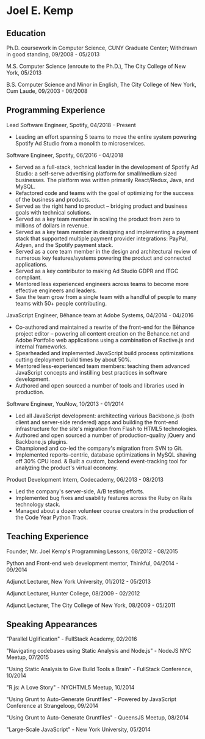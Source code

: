 # Joel E. Kemp

## Education

Ph.D. coursework in Computer Science, CUNY Graduate Center; Withdrawn in good standing, 09/2008 - 05/2013

M.S. Computer Science (enroute to the Ph.D.), The City College of New York, 05/2013

B.S. Computer Science and Minor in English, The City College of New York, Cum Laude, 09/2003 - 06/2008

## Programming Experience

Lead Software Engineer, Spotify, 04/2018 - Present
* Leading an effort spanning 5 teams to move the entire system powering Spotify Ad Studio from a monolith to microservices.

Software Engineer, Spotify, 06/2016 - 04/2018
* Served as a full-stack, technical leader in the development of Spotify Ad Studio: a self-serve advertising platform for small/medium sized businesses. The platform was written primarily React/Redux, Java, and MySQL.
* Refactored code and teams with the goal of optimizing for the success of the business and products.
* Served as the right hand to product – bridging product and business goals with technical solutions.
* Served as a key team member in scaling the product from zero to millions of dollars in revenue.
* Served as a key team member in designing and implementing a payment stack that supported multiple payment provider integrations: PayPal, Adyen, and the Spotify payment stack.
* Served as a core team member in the design and architectural review of numerous key features/systems powering the product and connected applications.
* Served as a key contributor to making Ad Studio GDPR and ITGC compliant.
* Mentored less experienced engineers across teams to become more effective engineers and leaders.
* Saw the team grow from a single team with a handful of people to many teams with 50+ people contributing.

JavaScript Engineer, Bēhance team at Adobe Systems, 04/2014 - 04/2016

* Co-authored and maintained a rewrite of the front-end for the Bēhance project editor – powering all content creation on the Behance.net and Adobe Portfolio web applications using a combination of Ractive.js and internal frameworks.
* Spearheaded and implemented JavaScript build process optimizations cutting deployment build times by about 50%.
* Mentored less-experienced team members: teaching them advanced JavaScript concepts and instilling best practices in software development.
* Authored and open sourced a number of tools and libraries used in production.

Software Engineer, YouNow, 10/2013 - 01/2014

* Led all JavaScript development: architecting various Backbone.js (both client and server-side rendered) apps and building the front-end infrastructure for the site's migration from Flash to HTML5 technologies.
* Authored and open sourced a number of production-quality jQuery and Backbone.js plugins.
* Championed and co-led the company's migration from SVN to Git.
* Implemented reports-centric, database optimizations in MySQL shaving off 30% CPU load.
& Built a custom, backend event-tracking tool for analyzing the product's virtual economy.

Product Development Intern, Codecademy, 06/2013 - 08/2013

* Led the company's server-side, A/B testing efforts.
* Implemented bug fixes and usability features across the Ruby on Rails technology stack.
* Managed about a dozen volunteer course creators in the production of the Code Year Python Track.

## Teaching Experience
Founder, Mr. Joel Kemp's Programming Lessons, 08/2012 - 08/2015

Python and Front-end web development mentor, Thinkful, 04/2014 - 09/2014

Adjunct Lecturer, New York University, 01/2012 - 05/2013

Adjunct Lecturer, Hunter College, 08/2009 - 02/2012

Adjunct Lecturer, The City College of New York, 08/2009 - 05/2011

## Speaking Appearances
"Parallel Uglification" - FullStack Academy, 02/2016

"Navigating codebases using Static Analysis and Node.js" - NodeJS NYC Meetup, 07/2015

"Using Static Analysis to Give Build Tools a Brain" - FullStack Conference, 10/2014

"R.js: A Love Story" - NYCHTML5 Meetup, 10/2014

"Using Grunt to Auto-Generate Gruntfiles" - Powered by JavaScript Conference at Strangeloop, 09/2014

"Using Grunt to Auto-Generate Gruntfiles" - QueensJS Meetup, 08/2014

"Large-Scale JavaScript" - New York University, 05/2014
